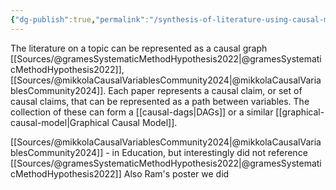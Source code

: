 ```yaml
---
{"dg-publish":true,"permalink":"/synthesis-of-literature-using-causal-models/"}
---
```


The literature on a topic can be represented as a causal graph [[Sources/@gramesSystematicMethodHypothesis2022\|@gramesSystematicMethodHypothesis2022]], [[Sources/@mikkolaCausalVariablesCommunity2024\|@mikkolaCausalVariablesCommunity2024]]. Each paper represents a causal claim, or set of causal claims, that can be represented as a path between variables. The collection of these can form a [[causal-dags\|DAGs]] or a similar [[graphical-causal-model\|Graphical Causal Model]]. 

[[Sources/@mikkolaCausalVariablesCommunity2024\|@mikkolaCausalVariablesCommunity2024]] - in Education, but interestingly did not reference [[Sources/@gramesSystematicMethodHypothesis2022\|@gramesSystematicMethodHypothesis2022]] 
Also Ram's poster we did 
